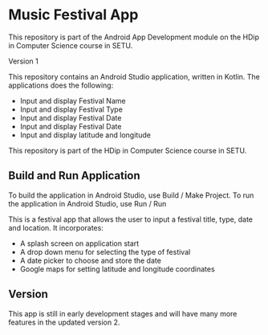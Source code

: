 # Music Festival App
This repository is part of the Android App Development module on the HDip in Computer Science course in SETU.

Version 1

This repository contains an Android Studio application, written in Kotlin. The applications does the following:
* Input and display Festival Name
* Input and display Festival Type
* Input and display Festival Date
* Input and display Festival Date
* Input and display latitude and longitude 

This repository is part of the HDip in Computer Science course in SETU.

## Build and Run Application
To build the application in Android Studio, use Build / Make Project.
To run the application in Android Studio, use Run / Run

This is a festival app that allows the user to input a festival title, type, date and location.
It incorporates:
* A splash screen on application start
* A drop down menu for selecting the type of festival
* A date picker to choose and store the date
* Google maps for setting latitude and longitude coordinates

## Version
This app is still in early development stages and will have many more features in the updated version 2. 